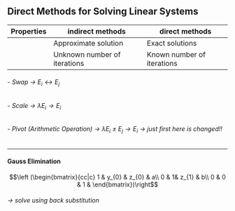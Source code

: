 
## Direct Methods for Solving Linear Systems

| Properties| indirect methods| direct methods |
|----------| ------------| ---------|
| | Approximate solution |  Exact solutions |
| | Unknown number of iterations |  Known number of iterations|

###### - Swap -> $E_{i} \leftrightarrow E_{j}$
###### - Scale -> $\lambda E_{i} \to E_{i}$
###### - Pivot (Arithmetic Operation) -> $\lambda E_{i}\ ± \ E_{j}\to E_{i}$ -> just first here is changed!!

_____
#### Gauss Elimination

$$\left (\begin{bmatrix}{cc|c}  
1 & y_{0} & z_{0} & a\\  
0 & 1& z_{1} & b\\
0 & 0 & 1 & 
\end{bmatrix})\right$$
###### -> solve using back substitution 